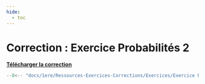 ```yaml
---
hide:
  - toc
---
```


# Correction : Exercice Probabilités 2

<a href="Ressources-Exercices-Corrections/Exercices/Exercice Probabilités 2.py" download>**Télécharger la correction**</a>

```python
--8<-- "docs/1ere/Ressources-Exercices-Corrections/Exercices/Exercice Probabilités 2.py"
```
